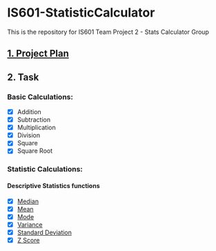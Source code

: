 # IS601-StatisticCalculator
This is the repository for IS601 Team Project 2 - Stats Calculator Group

## [1. Project Plan](./Documents/ProjectPlans.md)
## 2. Task

### Basic Calculations:
- [x] Addition
- [x] Subtraction
- [x] Multiplication
- [x] Division
- [x] Square
- [x] Square Root

### Statistic Calculations:

#### Descriptive Statistics functions
- [x] [Median](./Documents/median.md)
- [x] [Mean](./Documents/mean.md)
- [x] [Mode](./Documents/mode.md)
- [x] [Variance](./Documents/variance.md)
- [x] [Standard Deviation](./Documents/std.md)
- [x] [Z Score](./Documents/z_score.md)